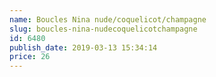 ```yaml
---
name: Boucles Nina nude/coquelicot/champagne
slug: boucles-nina-nudecoquelicotchampagne
id: 6480
publish_date: 2019-03-13 15:34:14
price: 26
---
```

